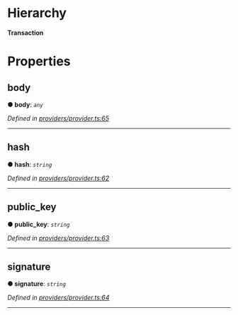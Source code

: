 

# Hierarchy

**Transaction**

# Properties

<a id="body"></a>

##  body

**● body**: *`any`*

*Defined in [providers/provider.ts:65](https://github.com/nearprotocol/nearlib/blob/ce23775/src.ts/providers/provider.ts#L65)*

___
<a id="hash"></a>

##  hash

**● hash**: *`string`*

*Defined in [providers/provider.ts:62](https://github.com/nearprotocol/nearlib/blob/ce23775/src.ts/providers/provider.ts#L62)*

___
<a id="public_key"></a>

##  public_key

**● public_key**: *`string`*

*Defined in [providers/provider.ts:63](https://github.com/nearprotocol/nearlib/blob/ce23775/src.ts/providers/provider.ts#L63)*

___
<a id="signature"></a>

##  signature

**● signature**: *`string`*

*Defined in [providers/provider.ts:64](https://github.com/nearprotocol/nearlib/blob/ce23775/src.ts/providers/provider.ts#L64)*

___

